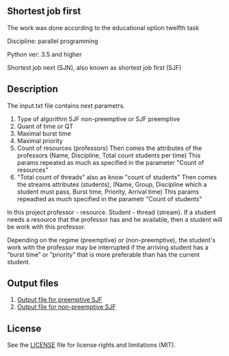 ## Shortest job first

The work was done according to the educational option twelfth task

Discipline: parallel programming

Python ver: 3.5 and higher

Shortest job next (SJN), also known as shortest job first (SJF)

## Description

The input.txt file contains next parametrs.

1. Type of algorithm SJF non-preemptive or SJF preemptive
1. Quant of time or QT
1. Maximal burst time
1. Maximal priority
1. Count of resources (professors)
   Then comes the attributes of the professors (Name, Discipline, Total count students per time) This params repeated as much as specified in the parameter "Count of resources"
1. "Total count of threads" also as know "count of students"
   Then comes the streams attributes (students), (Name, Group, Discipline which a student must pass, Burst time, Priority, Arrival time) This params repeadted as much specified in
   the parametr "Count of students"

In this project professor - resource. Student - thread (stream). If a student needs a resource that the professor has and he available, then a student will be work with this
professor.

Depending on the regime (preemptive) or (non-preemptive), the student's work with the professor may be interrupted if the arriving student has a “burst time” or “priority” that is
more preferable than has the current student.

## Output files

1. [Output file for preemptive SJF](output/output.txt)
1. [Output file for non-preemptive SJF](output/output.txt)

## License

See the [LICENSE](LICENSE) file for license rights and limitations (MIT).

